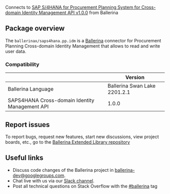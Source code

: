 Connects to [SAP S/4HANA for Procurement Planning System for Cross-domain Identity Management API v1.0.0](https://api.sap.com/api/SCIMService/overview) from Ballerina

## Package overview
The `ballerinax/saps4hana.pp.idm` is a [Ballerina](https://ballerina.io/) connector for Procurement Planning Cross-domain Identity Management that allows to read and write user data.


### Compatibility
|                                                | Version                      |
|------------------------------------------------|------------------------------|
| Ballerina Language                             | Ballerina Swan Lake 2201.2.1 |
| SAPS4HANA Cross-domain Identity Management API | 1.0.0                        |

## Report issues
To report bugs, request new features, start new discussions, view project boards, etc., go to the [Ballerina Extended Library repository](https://github.com/ballerina-platform/ballerina-extended-library)

## Useful links
- Discuss code changes of the Ballerina project in [ballerina-dev@googlegroups.com](mailto:ballerina-dev@googlegroups.com).
- Chat live with us via our [Slack channel](https://ballerina.io/community/slack/).
- Post all technical questions on Stack Overflow with the [#ballerina](https://stackoverflow.com/questions/tagged/ballerina) tag
